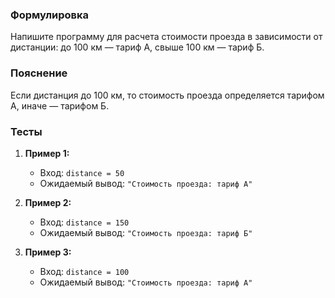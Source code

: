 
### Формулировка
Напишите программу для расчета стоимости проезда в зависимости от дистанции: до 100 км — тариф А, свыше 100 км — тариф Б.

### Пояснение
Если дистанция до 100 км, то стоимость проезда определяется тарифом А, иначе — тарифом Б.

### Тесты

1. **Пример 1:**
   - Вход: `distance = 50`
   - Ожидаемый вывод: `"Стоимость проезда: тариф А"`

2. **Пример 2:**
   - Вход: `distance = 150`
   - Ожидаемый вывод: `"Стоимость проезда: тариф Б"`

3. **Пример 3:**
   - Вход: `distance = 100`
   - Ожидаемый вывод: `"Стоимость проезда: тариф А"`

